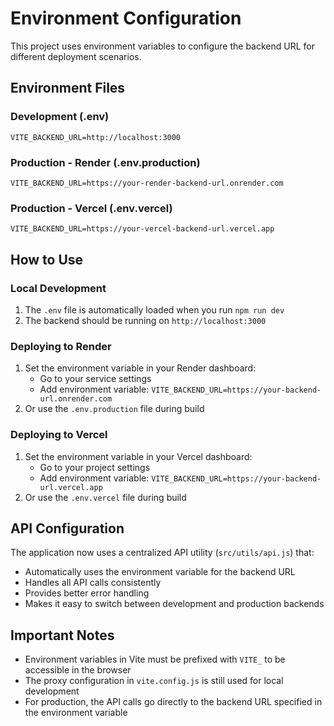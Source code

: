 # Environment Configuration

This project uses environment variables to configure the backend URL for different deployment scenarios.

## Environment Files

### Development (.env)
```
VITE_BACKEND_URL=http://localhost:3000
```

### Production - Render (.env.production)
```
VITE_BACKEND_URL=https://your-render-backend-url.onrender.com
```

### Production - Vercel (.env.vercel)
```
VITE_BACKEND_URL=https://your-vercel-backend-url.vercel.app
```

## How to Use

### Local Development
1. The `.env` file is automatically loaded when you run `npm run dev`
2. The backend should be running on `http://localhost:3000`

### Deploying to Render
1. Set the environment variable in your Render dashboard:
   - Go to your service settings
   - Add environment variable: `VITE_BACKEND_URL=https://your-backend-url.onrender.com`
2. Or use the `.env.production` file during build

### Deploying to Vercel
1. Set the environment variable in your Vercel dashboard:
   - Go to your project settings
   - Add environment variable: `VITE_BACKEND_URL=https://your-backend-url.vercel.app`
2. Or use the `.env.vercel` file during build

## API Configuration

The application now uses a centralized API utility (`src/utils/api.js`) that:
- Automatically uses the environment variable for the backend URL
- Handles all API calls consistently
- Provides better error handling
- Makes it easy to switch between development and production backends

## Important Notes

- Environment variables in Vite must be prefixed with `VITE_` to be accessible in the browser
- The proxy configuration in `vite.config.js` is still used for local development
- For production, the API calls go directly to the backend URL specified in the environment variable 